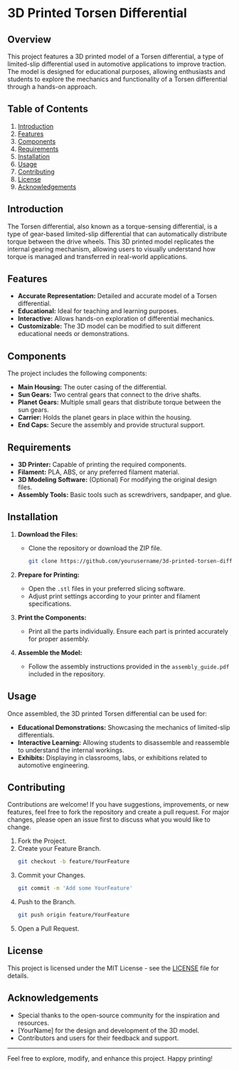 # 3D Printed Torsen Differential

## Overview

This project features a 3D printed model of a Torsen differential, a type of limited-slip differential used in automotive applications to improve traction. The model is designed for educational purposes, allowing enthusiasts and students to explore the mechanics and functionality of a Torsen differential through a hands-on approach.

## Table of Contents

1. [Introduction](#introduction)
2. [Features](#features)
3. [Components](#components)
4. [Requirements](#requirements)
5. [Installation](#installation)
6. [Usage](#usage)
7. [Contributing](#contributing)
8. [License](#license)
9. [Acknowledgements](#acknowledgements)

## Introduction

The Torsen differential, also known as a torque-sensing differential, is a type of gear-based limited-slip differential that can automatically distribute torque between the drive wheels. This 3D printed model replicates the internal gearing mechanism, allowing users to visually understand how torque is managed and transferred in real-world applications.

## Features

- **Accurate Representation:** Detailed and accurate model of a Torsen differential.
- **Educational:** Ideal for teaching and learning purposes.
- **Interactive:** Allows hands-on exploration of differential mechanics.
- **Customizable:** The 3D model can be modified to suit different educational needs or demonstrations.

## Components

The project includes the following components:

- **Main Housing:** The outer casing of the differential.
- **Sun Gears:** Two central gears that connect to the drive shafts.
- **Planet Gears:** Multiple small gears that distribute torque between the sun gears.
- **Carrier:** Holds the planet gears in place within the housing.
- **End Caps:** Secure the assembly and provide structural support.

## Requirements

- **3D Printer:** Capable of printing the required components.
- **Filament:** PLA, ABS, or any preferred filament material.
- **3D Modeling Software:** (Optional) For modifying the original design files.
- **Assembly Tools:** Basic tools such as screwdrivers, sandpaper, and glue.

## Installation

1. **Download the Files:**
   - Clone the repository or download the ZIP file.
     ```sh
     git clone https://github.com/yourusername/3d-printed-torsen-differential.git
     ```

2. **Prepare for Printing:**
   - Open the `.stl` files in your preferred slicing software.
   - Adjust print settings according to your printer and filament specifications.

3. **Print the Components:**
   - Print all the parts individually. Ensure each part is printed accurately for proper assembly.

4. **Assemble the Model:**
   - Follow the assembly instructions provided in the `assembly_guide.pdf` included in the repository.

## Usage

Once assembled, the 3D printed Torsen differential can be used for:

- **Educational Demonstrations:** Showcasing the mechanics of limited-slip differentials.
- **Interactive Learning:** Allowing students to disassemble and reassemble to understand the internal workings.
- **Exhibits:** Displaying in classrooms, labs, or exhibitions related to automotive engineering.

## Contributing

Contributions are welcome! If you have suggestions, improvements, or new features, feel free to fork the repository and create a pull request. For major changes, please open an issue first to discuss what you would like to change.

1. Fork the Project.
2. Create your Feature Branch.
   ```sh
   git checkout -b feature/YourFeature
   ```
3. Commit your Changes.
   ```sh
   git commit -m 'Add some YourFeature'
   ```
4. Push to the Branch.
   ```sh
   git push origin feature/YourFeature
   ```
5. Open a Pull Request.

## License

This project is licensed under the MIT License - see the [LICENSE](LICENSE) file for details.

## Acknowledgements

- Special thanks to the open-source community for the inspiration and resources.
- [YourName] for the design and development of the 3D model.
- Contributors and users for their feedback and support.

---

Feel free to explore, modify, and enhance this project. Happy printing!
